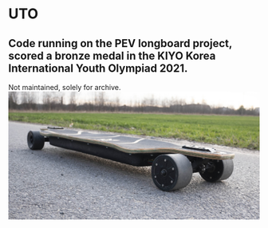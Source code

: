 # UTO
## Code running on the PEV longboard project, scored a bronze medal in the KIYO Korea International Youth Olympiad 2021.
Not maintained, solely for archive.
![pic](https://github.com/sztvka/longboard/blob/master/docs/2.jpg?raw=true)
